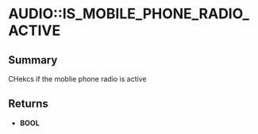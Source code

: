 # AUDIO::IS_MOBILE_PHONE_RADIO_ACTIVE

## Summary
CHekcs if the moblie phone radio is active

## Returns
* **BOOL**